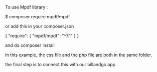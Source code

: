 To use Mpdf library :

$ composer require mpdf/mpdf

or add this in your composer.json

{
    "require": {
        "mpdf/mpdf": "^7.1"
    }
}

and do composer install

In this example, the css file and the php file are both in the same folder.

the final step is to connect this with our billandgo app.